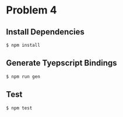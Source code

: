 # Problem 4

## Install Dependencies

```console
$ npm install
```

## Generate Tyepscript Bindings

```console
$ npm run gen
```

## Test

```console
$ npm test
```


